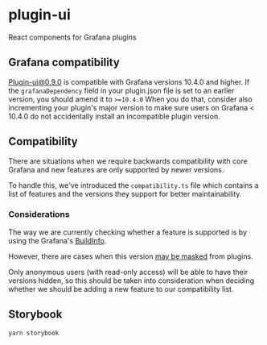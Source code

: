 # plugin-ui

React components for Grafana plugins

## Grafana compatibility

Plugin-ui@0.9.0 is compatible with Grafana versions 10.4.0 and higher. If the `grafanaDependency` field in your plugin.json file is set to an earlier version, you should amend it to `>=10.4.0`
When you do that, consider also incrementing your plugin's major version to make sure users on Grafana < 10.4.0 do not accidentally install an incompatible plugin version.

## Compatibility

There are situations when we require backwards compatibility with core Grafana and new features are only supported by newer versions.

To handle this, we've introduced the `compatibility.ts` file which contains a list of features and the versions they support for better maintainability.

### Considerations

The way we are currently checking whether a feature is supported is by using the Grafana's [BuildInfo](https://grafana.com/docs/grafana/latest/packages_api/data/buildinfo/#version-property).

However, there are cases when this version [may be masked](https://grafana.com/docs/grafana/latest/packages_api/data/buildinfo/#hideversion-property) from plugins.

Only anonymous users (with read-only access) will be able to have their versions hidden, so this should be taken into consideration when deciding whether we should be adding a new feature to our compatibility list.

## Storybook

```
yarn storybook
```
